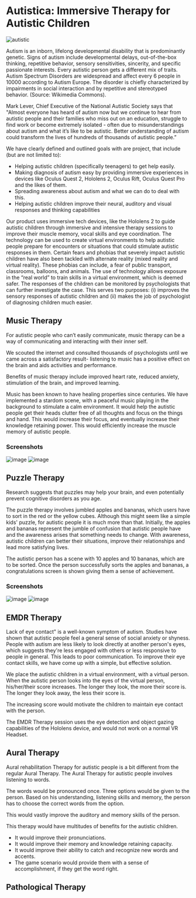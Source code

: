 # Autistica: Immersive Therapy for Autistic Children

![autistic](https://user-images.githubusercontent.com/97734029/196027561-ba250161-15bc-4c28-b86c-b33e81986d17.png)

Autism is an inborn, lifelong developmental disability that is predominantly genetic. Signs of autism include developmental delays, out-of-the-box thinking, repetitive behavior, sensory sensitivities, sincerity, and specific passionate interests. Every autistic person gets a different mix of traits. Autism Spectrum Disorders are widespread and affect every 6 people in 10000 according to Autism Europe. The disorder is chiefly characterized by impairments in social interaction and by repetitive and stereotyped behavior. (Source: Wikimedia Commons).

Mark Lever, Chief Executive of the National Autistic Society says that "Almost everyone has heard of autism now but we continue to hear from autistic people and their families who miss out on an education, struggle to find work or become extremely isolated - often due to misunderstandings about autism and what it’s like to be autistic. Better understanding of autism could transform the lives of hundreds of thousands of autistic people.”

We have clearly defined and outlined goals with are project, that include (but are not limited to):
- Helping autistic children (specifically teenagers) to get help easily.
- Making diagnosis of autism easy by providing immersive experiences in devices like Oculus Quest 2, Hololens 2, Oculus Rift, Oculus Quest Pro and the likes of them.
- Spreading awareness about autism and what we can do to deal with this.
- Helping autistic children improve their neural, auditory and visual responses and thinking capabilities 

Our product uses immersive tech devices, like the Hololens 2 to guide autistic children through immersive and intensive therapy sessions to improve their muscle memory, vocal skills and eye coordination. The technology can be used to create virtual environments to help autistic people prepare for encounters or situations that could stimulate autistic responses in them. Certain fears and phobias that severely impact autistic children have also been tackled with alternate reality (mixed reality and virtual reality). These phobias can include, a fear of public transport, classrooms, balloons, and animals.  The use of technology allows exposure in the “real world” to train skills in a virtual environment, which is deemed safer. The responses of the children can be monitored by psychologists that can further investigate the case. This serves two purposes: (i) improves the sensory responses of autistic children and (ii) makes the job of psychologist of diagnosing children much easier. 

## Music Therapy

For autistic  people who can’t easily communicate, music therapy can be a way of communicating and interacting with their inner self.

We scouted the internet and consulted thousands of psychologists until we came across a satisfactory result- listening to music has a positive effect on the brain and aids activities and performance. 

Benefits of music therapy include improved heart rate, reduced anxiety, stimulation of the brain, and improved learning. 

Music has been known to have healing properties since centuries. We have implemented a stardom scene, with a peaceful music playing in the background to stimulate a calm environment. It would help the autistic people get their heads clutter free of all thoughts and focus on the things and hand. This would increase their focus, and eventually increase their knowledge retaining power. This would efficiently increase the muscle memory of autistic people.

### Screenshots
![image](https://user-images.githubusercontent.com/97734029/196027671-0911c24a-4072-4ed2-b32d-164ee7b4a1fd.png)
![image](https://user-images.githubusercontent.com/97734029/196027673-19b081bb-2905-44cf-b5a6-755068754d73.png)

## Puzzle Therapy

Research suggests that puzzles may help your brain, and even potentially prevent cognitive disorders as you age.

The puzzle therapy involves jumbled apples and bananas, which users have to sort in the red or the yellow cubes. Although this might seem like a simple kids' puzzle, for autistic people it is much more than that. Initially, the apples and bananas represent the jumble of confusion that autistic people have and the awareness arises that something needs to change. With awareness, autistic children can better their situations, improve their relationships and lead more satisfying lives.

The autistic person has a scene with 10 apples and 10 bananas, which are to be sorted. Once the person successfully sorts the apples and bananas, a congratulations screen is shown giving them a sense of achievement. 

### Screenshots
![image](https://user-images.githubusercontent.com/97734029/196028191-342b22bb-75ff-440d-a0c4-40ff2aff9f3c.png)
![image](https://user-images.githubusercontent.com/97734029/196028288-1bebd1d0-5ecf-4a41-8bfe-f75375594bfd.png)

## EMDR Therapy

Lack of eye contact" is a well-known symptom of autism. Studies have shown that autistic people feel a general sense of social anxiety or shyness. People with autism are less likely to look directly at another person's eyes, which suggests they're less engaged with others or less responsive to people in general. This leads to poor communication. To improve their eye contact skills, we have come up with a simple, but effective solution. 

We place the autistic children in a virtual environment, with a virtual person. When the autistic person looks into the eyes of the virtual person, his/her/their score increases. The longer they look, the more their score is. The longer they look away, the less their score is. 

The increasing score would motivate the children to maintain eye contact with the person. 

The EMDR Therapy session uses the eye detection and object gazing capabilities of the Hololens device, and would not work on a normal VR Headset.

## Aural Therapy

Aural rehabilitation Therapy for autistic people is a bit different from the regular Aural Therapy. The Aural Therapy for autistic people involves listening to words.

The words would be pronounced once. Three options would be given to the person. Based on his understanding, listening skills and memory, the person has to choose the correct words from the option.

This would vastly improve the auditory and memory skills of the person.

This therapy would have multitudes of benefits for the autistic children.

- It would improve their pronunciations.
- It would improve their memory and knowledge retaining capacity.
- It would improve their ability to catch and recognize new words and accents.
- The game scenario would provide them with a sense of accomplishment, if they get the word right.

## Pathological Therapy
